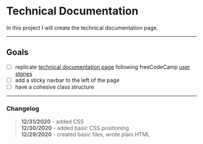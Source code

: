 # Technical Documentation

In this project I will create the technical documentation page.

___

## Goals

- [ ] replicate [technical documentation page](https://codepen.io/freeCodeCamp/full/NdrKKL) following freeCodeCamp [user stories](https://www.freecodecamp.org/learn/responsive-web-design/responsive-web-design-projects/build-a-technical-documentation-page)
- [ ] add a sticky navbar to the left of the page
- [ ] have a cohesive class structure

___

### Changelog

>**12/31/2020** - added CSS\
>**12/30/2020** - added basic CSS positioning\
>**12/29/2020** - created basic files, wrote plain HTML
